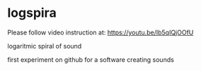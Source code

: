 logspira
========
Please follow video instruction at: https://youtu.be/Ib5qIQjOOfU


logaritmic spiral of sound 


first experiment on github
for a software creating sounds
